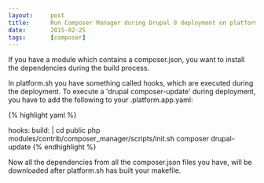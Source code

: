 ```yaml
---
layout:     post
title:      Run Composer Manager during Drupal 8 deployment on platform.sh
date:       2015-02-25
tags:       [composer]
---
```


If you have a module which contains a composer.json, you want to install the dependencies during the build process.


In platform.sh you have something called hooks, which are executed during the deployment.
To execute a 'drupal composer-update' during deployment, you have to add the following to your .platform.app.yaml:

{% highlight yaml %}

hooks:
 build: |
   cd public
   php modules/contrib/composer_manager/scripts/init.sh
   composer drupal-update
{% endhighlight %}
 
Now all the dependencies from all the composer.json files you have, will be downloaded after platform.sh has
built your makefile.

